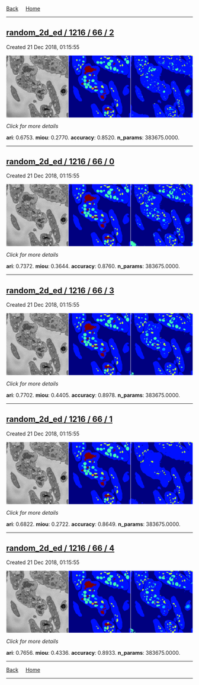 
[Back](..)&nbsp;&nbsp;&nbsp;&nbsp;&nbsp;[Home](https://leapmanlab.github.io/snapshots)

---

<div class="summary"><a href="2"><h2>random_2d_ed / 1216 / 66 / 2</h2></a><p>Created 21 Dec 2018, 01:15:55
</p><a href="2"><img src="2/media/summary.png" align="center"></a><p>
<i>Click for more details</i>
</p></div>

**ari**: 0.6753. **miou**: 0.2770. **accuracy**: 0.8520. **n_params**: 383675.0000. 

---

<div class="summary"><a href="0"><h2>random_2d_ed / 1216 / 66 / 0</h2></a><p>Created 21 Dec 2018, 01:15:55
</p><a href="0"><img src="0/media/summary.png" align="center"></a><p>
<i>Click for more details</i>
</p></div>

**ari**: 0.7372. **miou**: 0.3644. **accuracy**: 0.8760. **n_params**: 383675.0000. 

---

<div class="summary"><a href="3"><h2>random_2d_ed / 1216 / 66 / 3</h2></a><p>Created 21 Dec 2018, 01:15:55
</p><a href="3"><img src="3/media/summary.png" align="center"></a><p>
<i>Click for more details</i>
</p></div>

**ari**: 0.7702. **miou**: 0.4405. **accuracy**: 0.8978. **n_params**: 383675.0000. 

---

<div class="summary"><a href="1"><h2>random_2d_ed / 1216 / 66 / 1</h2></a><p>Created 21 Dec 2018, 01:15:55
</p><a href="1"><img src="1/media/summary.png" align="center"></a><p>
<i>Click for more details</i>
</p></div>

**ari**: 0.6822. **miou**: 0.2722. **accuracy**: 0.8649. **n_params**: 383675.0000. 

---

<div class="summary"><a href="4"><h2>random_2d_ed / 1216 / 66 / 4</h2></a><p>Created 21 Dec 2018, 01:15:55
</p><a href="4"><img src="4/media/summary.png" align="center"></a><p>
<i>Click for more details</i>
</p></div>

**ari**: 0.7656. **miou**: 0.4336. **accuracy**: 0.8933. **n_params**: 383675.0000. 

---

[Back](..)&nbsp;&nbsp;&nbsp;&nbsp;&nbsp;[Home](https://leapmanlab.github.io/snapshots)

---